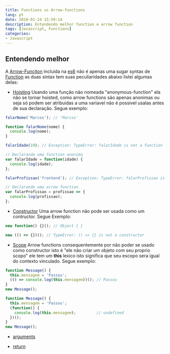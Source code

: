 ```yaml
---
title: Functions vs Arrow-functions
lang: pt
date: 2018-01-24 15:59:14
description: Entendendo melhor function e arrow function
tags: [Javascript, Functions]
categories: 
- Javascript
---
```


## Entendendo melhor

A [Arrow-Funciton](http://www.ecma-international.org/ecma-262/6.0/#sec-arrow-function-definitions) incluida na [es6](http://frontend-weekly.codermarcos.com/pt/javascript/mudancas-da-es5-para-a-es6/) não é apenas uma sugar syntax de [Function](https://www.ecma-international.org/ecma-262/6.0/#sec-function-definitions) as duas sintax tem suas peculiaridades abaixo listei algumas delas:

* [Hoisting]() Usando uma função não nomeada "anonymous-function" ela não se tornar hoisted, como arrow functions são apenas anonimas ou seja só podem ser atribuidas a uma variavel não é possivel usalas antes de sua declaração. Segue exemplo:

```javascript
falarNome('Marcos'); // 'Marcos'

function falarNome(nome) {
  console.log(nome);
}

falarIdade(19); // Exception: TypeError: falarIdade is not a function

// Declarando uma function anonima
var falarIdade = function(idade) {
  console.log(idade);
};

falarProfissao('frontend'); // Exception: TypeError: falarProfissao is not a function

// Declarando uma arrow function
var falarProfissao = profissao => {
  console.log(profissao);
};
```

* [Constructor]() Uma arrow function não pode ser usada como um contructor. Segue Exemplo:

```javascript
new function() {}(); // Object { }

new (() => {})(); // TypeError: () => {} is not a constructor
```

* [Scope]() Arrow functions consequentemente por não poder se usado como constructor isto é "ele não criar um objeto com seu proprio scopo" ele tem um **this** lexico isto significa que seu escopo sera igual do contexto vinculado. Segue exemplo:

```javascript
function Message() {
  this.mensagem = 'Passou';
  (() => console.log(this.mensagem))(); // Passou
}
new Message();

function Message() {
  this.mensagem = 'Passou';
  (function() {
    console.log(this.mensagem);         // undefined
  })();
}
new Message();
```

* [arguments]()

* [return]()